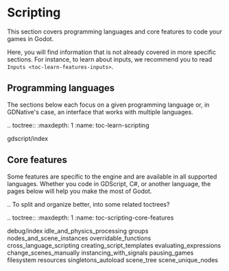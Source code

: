 Scripting
=========

This section covers programming languages and core features to code your games
in Godot.

Here, you will find information that is not already covered in more specific
sections. For instance, to learn about inputs, we recommend you to read
`Inputs <toc-learn-features-inputs>`.

Programming languages
---------------------

The sections below each focus on a given programming language or, in GDNative's
case, an interface that works with multiple languages.

.. toctree::
   :maxdepth: 1
   :name: toc-learn-scripting

   gdscript/index

Core features
-------------

Some features are specific to the engine and are available in all supported
languages. Whether you code in GDScript, C#, or another language, the pages
below will help you make the most of Godot.

.. To split and organize better, into some related toctrees?

.. toctree::
   :maxdepth: 1
   :name: toc-scripting-core-features

   debug/index
   idle_and_physics_processing
   groups
   nodes_and_scene_instances
   overridable_functions
   cross_language_scripting
   creating_script_templates
   evaluating_expressions
   change_scenes_manually
   instancing_with_signals
   pausing_games
   filesystem
   resources
   singletons_autoload
   scene_tree
   scene_unique_nodes
